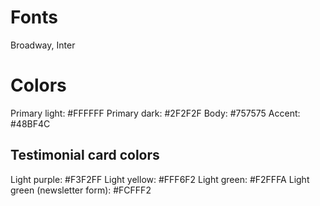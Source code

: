 # Fonts

Broadway, Inter

# Colors

Primary light: #FFFFFF
Primary dark: #2F2F2F
Body: #757575
Accent: #48BF4C

## Testimonial card colors

Light purple: #F3F2FF
Light yellow: #FFF6F2
Light green: #F2FFFA
Light green (newsletter form): #FCFFF2

